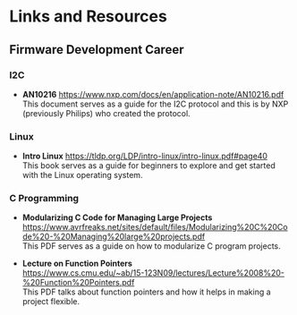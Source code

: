 # **Links and Resources**

## **Firmware Development Career**

### **I2C**
* **AN10216**
https://www.nxp.com/docs/en/application-note/AN10216.pdf  
This document serves as a guide for the I2C protocol and this is by NXP (previously Philips) who created the protocol.  

### **Linux**  
* **Intro Linux** 
https://tldp.org/LDP/intro-linux/intro-linux.pdf#page40  
This book serves as a guide for beginners to explore and get started with the Linux operating system.  

### **C Programming**  
*  **Modularizing C Code for Managing Large Projects**  
https://www.avrfreaks.net/sites/default/files/Modularizing%20C%20Code%20-%20Managing%20large%20projects.pdf  
This PDF serves as a guide on how to modularize C program projects.  

* **Lecture on Function Pointers**  
https://www.cs.cmu.edu/~ab/15-123N09/lectures/Lecture%2008%20-%20Function%20Pointers.pdf  
This PDF talks about function pointers and how it helps in making a project flexible.  
